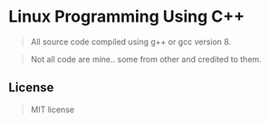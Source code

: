 # Linux Programming Using C++

> All source code compiled using g++ or gcc version 8.

> Not all code are mine.. some from other and credited to them.

## License

>MIT license
